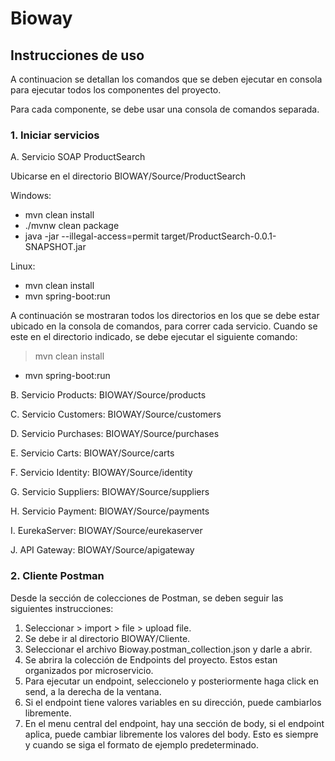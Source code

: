 # Bioway

## Instrucciones de uso

A continuacion se detallan los comandos que se deben ejecutar en consola para ejecutar todos los componentes del proyecto.

Para cada componente, se debe usar una consola de comandos separada.

### 1. Iniciar servicios
A. Servicio SOAP ProductSearch

Ubicarse en el directorio  BIOWAY/Source/ProductSearch

Windows:

- mvn clean install
- ./mvnw clean package
- java -jar --illegal-access=permit target/ProductSearch-0.0.1-SNAPSHOT.jar

Linux: 

- mvn clean install
- mvn spring-boot:run

A continuación se mostraran todos los directorios en los que se debe estar ubicado en la consola de comandos, para correr cada servicio. Cuando se este en el directorio indicado, se debe ejecutar el siguiente comando:

> mvn clean install
- mvn spring-boot:run

B. Servicio Products: BIOWAY/Source/products

C. Servicio Customers: BIOWAY/Source/customers

D. Servicio Purchases: BIOWAY/Source/purchases

E. Servicio Carts: BIOWAY/Source/carts

F. Servicio Identity: BIOWAY/Source/identity

G. Servicio Suppliers:  BIOWAY/Source/suppliers

H. Servicio Payment:  BIOWAY/Source/payments

I. EurekaServer: BIOWAY/Source/eurekaserver

J. API Gateway: BIOWAY/Source/apigateway

### 2. Cliente Postman

Desde la sección de colecciones de Postman, se deben seguir las siguientes instrucciones:

1. Seleccionar > import > file > upload file.
2. Se debe ir al directorio BIOWAY/Cliente.
3. Seleccionar el archivo Bioway.postman_collection.json y darle a abrir.
4. Se abrira la colección de Endpoints del proyecto. Estos estan organizados por microservicio.
5. Para ejecutar un endpoint, seleccionelo y posteriormente haga click en send, a la derecha de la ventana.
6. Si el endpoint tiene valores variables en su dirección, puede cambiarlos libremente.
7. En el menu central del endpoint, hay una sección de body, si el endpoint aplica, puede cambiar libremente los valores del body. Esto es siempre y cuando se siga el formato de ejemplo predeterminado.



